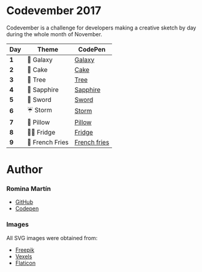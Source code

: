 # Codevember 2017

Codevember is a challenge for developers making a creative sketch by day during the whole month of November. 

| Day   | Theme | CodePen |
|-------|-------|---------|
| **1** | :rocket: Galaxy | [Galaxy](https://codepen.io/RominaMartin/full/YEyaoY/) |
| **2** | :cake: Cake | [Cake](https://codepen.io/RominaMartin/full/xPZRKW/) |
| **3** | :deciduous_tree: Tree| [Tree](https://codepen.io/RominaMartin/full/NwNRrE/) |
| **4** | :gem: Sapphire | [Sapphire](https://codepen.io/RominaMartin/full/wPGEQN/) |
| **5** | :hocho: Sword | [Sword](https://codepen.io/RominaMartin/full/PONMgy/) |
| **6** | :umbrella: Storm | [Storm](https://codepen.io/RominaMartin/full/JOKgVb/) |
| **7** | :sheep: Pillow | [Pillow](https://codepen.io/RominaMartin/full/wPzVMd/) |
| **8** | :male_detective: Fridge | [Fridge](https://codepen.io/RominaMartin/full/GOrKwG/) |
| **9** | :fries: French Fries | [French fries](https://codepen.io/RominaMartin/full/NwdoQo/) |


# Author
### Romina Martín
- [GitHub](https://github.com/rominamartin)
- [Codepen](https://codepen.io/rominamartin)

### Images

All SVG images were obtained from: 
- [Freepik](https://www.freepik.es/fotos-vectores-gratis/fondo)
- [Vexels](https://www.vexels.com)
- [Flaticon](https://www.flaticon.com/)
